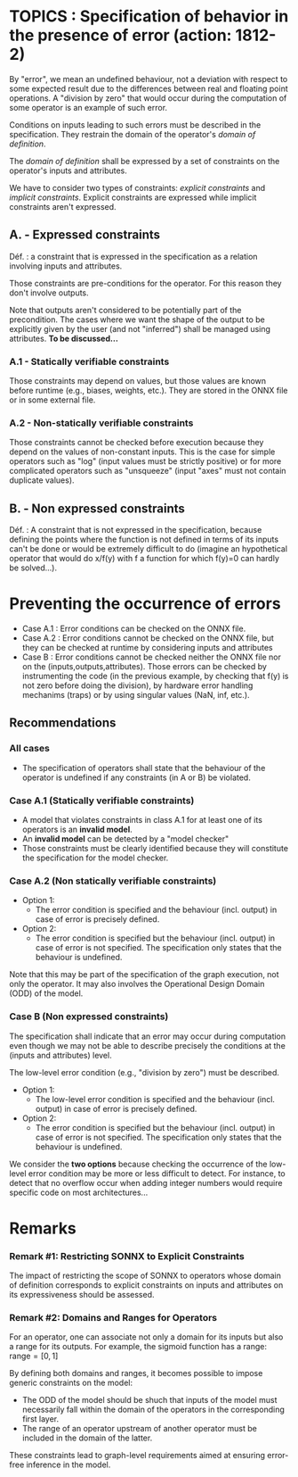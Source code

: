 # TOPICS : Specification of behavior in the presence of error (action: 1812-2)

By "error", we mean an undefined behaviour, not a deviation with respect to some expected result due to the differences between real and floating point operations. A "division by zero" that would occur during the computation of some operator is an example of such error. 

Conditions on inputs leading to such errors must be described in the specification. They restrain the domain of the operator's *domain of definition*.

The *domain of definition* shall be expressed by a set of constraints on the operator's inputs and attributes.

We have to consider two types of constraints: *explicit constraints* and *implicit constraints*. Explicit constraints are expressed while implicit constraints aren't expressed.

## A. - Expressed constraints

Déf. : a constraint that is expressed in the specification as a relation involving inputs and attributes. 

Those constraints are pre-conditions for the operator. For this reason they don't involve outputs.

Note that outputs aren't considered to be potentially part of the precondition. The cases where we want the shape of the output to be explicitly given by the user (and not "inferred") shall be managed using attributes. 
**To be discussed...**

### A.1 - Statically verifiable constraints

Those constraints may depend on values, but those values are known before runtime (e.g., biases, weights, etc.). They are stored in the ONNX file or in some external  file.  

### A.2 - Non-statically verifiable constraints

Those constraints cannot be checked before execution because they depend on the values of non-constant inputs. This is the case for simple operators such as "log" (input values must be strictly positive)  or for more complicated operators such as "unsqueeze" (input "axes"  must not contain duplicate values).

## B. - Non expressed constraints

Déf. : A constraint that is not expressed in the specification, because defining the points where the function is not defined in terms of its inputs can't be done or would be extremely difficult to do (imagine an hypothetical operator that would do x/f(y) with f a function for which f(y)=0 can hardly be solved...).


# Preventing the occurrence of errors

- Case A.1 : Error conditions can be checked on the ONNX file.
- Case A.2 : Error conditions cannot be checked on the ONNX file, but they can be checked at runtime by considering inputs and attributes
- Case B : Error conditions cannot be checked neither the ONNX file nor on the (inputs,outputs,attributes). Those errors can be checked by instrumenting the code (in the previous example, by checking that f(y) is not zero before doing the division), by hardware error handling mechanims (traps) or by using singular values (NaN, inf, etc.).


## Recommendations  

### All cases

- The specification of operators shall state that the behaviour of the operator is undefined if any constraints (in A or B) be violated. 

### Case A.1 (Statically verifiable constraints)

- A model that violates constraints in class A.1 for at least one of its operators is an **invalid model**. 
- An **invalid model** can be detected by a "model checker"
- Those constraints must be clearly identified because they will constitute the specification for the model checker.

### Case A.2 (Non statically verifiable constraints)
- Option 1: 
  - The error condition is specified and the behaviour (incl. output) in case of error is precisely defined.
- Option 2:  
  - The error condition is specified but the behaviour (incl. output) in case of error is not specified. The specification only states that the behaviour is undefined. 

Note that this may be part of the specification of the graph execution, not only the operator. It may also involves the Operational Design Domain (ODD) of the model.

### Case B (Non expressed constraints)

The specification shall indicate that an error may occur during computation even though we may not be able to describe precisely the conditions at the (inputs and attributes) level. 

The low-level error condition (e.g., "division by zero") must be described.

- Option 1: 
  - The low-level error condition is specified and the behaviour (incl. output) in case of error is precisely defined.
- Option 2:  
  - The error condition is specified but the behaviour (incl. output) in case of error is not specified. The specification only states that the behaviour is undefined. 

We consider the **two options** because checking the occurrence of the low-level error condition may be more or less difficult to detect. For instance, to detect that no overflow occur when adding integer numbers would require specific code on most architectures... 


# Remarks

### Remark #1: Restricting SONNX to Explicit Constraints

The impact of restricting the scope of SONNX to operators whose domain of definition corresponds to explicit constraints on inputs and attributes on its expressiveness should be assessed.

### Remark #2: Domains and Ranges for Operators
For an operator, one can associate not only a domain for its inputs but also a range for its outputs. For example, the sigmoid function has a range:
$\text{range} = [0, 1]$

By defining both domains and ranges, it becomes possible to impose  generic constraints on the model:

- The ODD of the model should be shuch that inputs of the model must necessarily fall within the domain of the operators in the corresponding first layer.
- The range of an operator upstream of another operator must be included in the domain of the latter.

These constraints lead to graph-level requirements aimed at ensuring error-free inference in the model.
